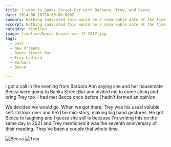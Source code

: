 ```yaml
---
title: I went to Banks Street Bar with Barbara, Trey, and Becca.
date: 2014-06-28T20:00:00.000Z
summary: Nothing indicated this would be a remarkable date at the time.
excerpt: Nothing indicated this would be a remarkable date at the time.
category: timeline
image: timeline/becca-brunch-mar-12-2017.jpg
tags:
  - post 
  - New Orleans
  - Banks Street Bar
  - Trey Ledford
  - Barbara
  - Becca

---
```


I got a call in the evening from Barbara Ann saying she and her housemate Becca were going to Banks Street Bar and invited me to come along and bring Trey too. I had met Becca once before I hadn't formed an opinion.

We decided we would go. When we got there, Trey was his usual voluble self. I'd look over and he'd be mid-story, making big hand gestures. He got Becca to laughing and I guess she still is because I'm writing this on the same day in 2021 and Trey mentioned it was the seventh anniversary of their meeting. They've been a couple that whole time.


![Becca](/static/img/timeline/becca-brunch-mar-12-2017.jpg "Becca")
![Trey](static/img/timeline/trey-brunch-mar-12-2017.jpg "Trey")
